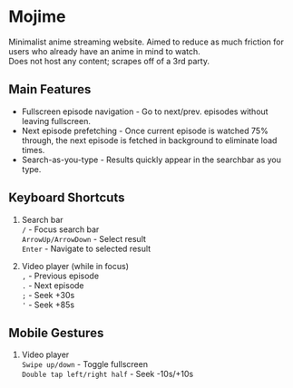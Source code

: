 # Mojime

Minimalist anime streaming website. 
Aimed to reduce as much friction for users who already have an anime in mind to watch.  
Does not host any content; scrapes off of a 3rd party.

## Main Features
- Fullscreen episode navigation - Go to next/prev. episodes without leaving fullscreen.
- Next episode prefetching - Once current episode is watched 75% through, the next episode is fetched in background to eliminate load times.
- Search-as-you-type - Results quickly appear in the searchbar as you type.

## Keyboard Shortcuts
1. Search bar  
`/` - Focus search bar  
`ArrowUp/ArrowDown` - Select result  
`Enter` - Navigate to selected result  

2. Video player (while in focus)  
`,` - Previous episode  
`.` - Next episode  
`;` - Seek +30s  
`'` - Seek +85s  

## Mobile Gestures
1. Video player  
`Swipe up/down` - Toggle fullscreen  
`Double tap left/right half` - Seek -10s/+10s  
